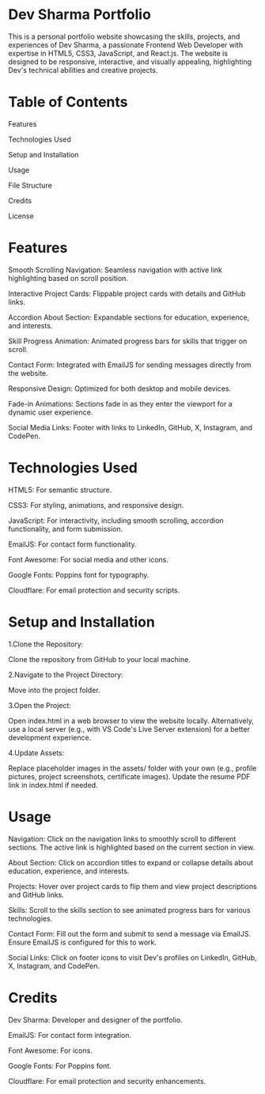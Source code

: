 # Dev Sharma Portfolio

This is a personal portfolio website showcasing the skills, projects, and experiences of Dev Sharma, a passionate Frontend Web Developer with expertise in HTML5, CSS3, JavaScript, and React.js. The website is designed to be responsive, interactive, and visually appealing, highlighting Dev's technical abilities and creative projects.

# Table of Contents

Features

Technologies Used

Setup and Installation

Usage

File Structure

Credits

License

# Features

Smooth Scrolling Navigation: Seamless navigation with active link highlighting based on scroll position.

Interactive Project Cards: Flippable project cards with details and GitHub links.

Accordion About Section: Expandable sections for education, experience, and interests.

Skill Progress Animation: Animated progress bars for skills that trigger on scroll.

Contact Form: Integrated with EmailJS for sending messages directly from the website.

Responsive Design: Optimized for both desktop and mobile devices.

Fade-in Animations: Sections fade in as they enter the viewport for a dynamic user experience.

Social Media Links: Footer with links to LinkedIn, GitHub, X, Instagram, and CodePen.

# Technologies Used

HTML5: For semantic structure.

CSS3: For styling, animations, and responsive design.

JavaScript: For interactivity, including smooth scrolling, accordion functionality, and form submission.

EmailJS: For contact form functionality.

Font Awesome: For social media and other icons.

Google Fonts: Poppins font for typography.

Cloudflare: For email protection and security scripts.

# Setup and Installation

1.Clone the Repository:

Clone the repository from GitHub to your local machine.


2.Navigate to the Project Directory:

Move into the project folder.


3.Open the Project:

Open index.html in a web browser to view the website locally.
Alternatively, use a local server (e.g., with VS Code's Live Server extension) for a better development experience.


4.Update Assets:

Replace placeholder images in the assets/ folder with your own (e.g., profile pictures, project screenshots, certificate images).
Update the resume PDF link in index.html if needed.



# Usage

Navigation: Click on the navigation links to smoothly scroll to different sections. The active link is highlighted based on the current section in view.

About Section: Click on accordion titles to expand or collapse details about education, experience, and interests.

Projects: Hover over project cards to flip them and view project descriptions and GitHub links.

Skills: Scroll to the skills section to see animated progress bars for various technologies.

Contact Form: Fill out the form and submit to send a message via EmailJS. Ensure EmailJS is configured for this to work.

Social Links: Click on footer icons to visit Dev's profiles on LinkedIn, GitHub, X, Instagram, and CodePen.

# Credits

Dev Sharma: Developer and designer of the portfolio.

EmailJS: For contact form integration.

Font Awesome: For icons.

Google Fonts: For Poppins font.

Cloudflare: For email protection and security enhancements.

